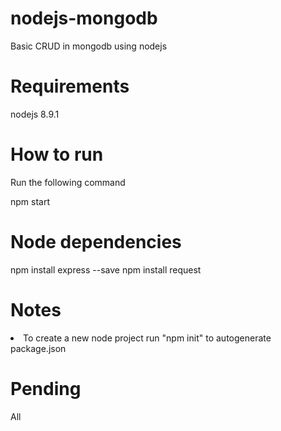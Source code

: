 # nodejs-mongodb
Basic CRUD in mongodb using nodejs

# Requirements
nodejs 8.9.1

# How to run
Run the following command

npm start

# Node dependencies
npm install express --save
npm install request


# Notes
<li>To create a new node project run "npm init" to autogenerate package.json</li>

# Pending
All
